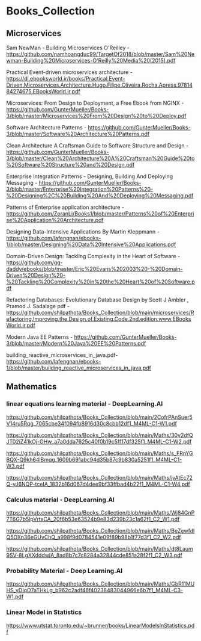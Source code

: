 # Books_Collection

## Microservices
Sam NewMan - Building Microservices O'Reilley - https://github.com/namhoangduc99/TargetOf2018/blob/master/Sam%20Newman-Building%20Microservices-O'Reilly%20Media%20(2015).pdf


Practical Event-driven microservices architecture - https://dl.ebooksworld.ir/books/Practical.Event-Driven.Microservices.Architecture.Hugo.Filipe.Oliveira.Rocha.Apress.9781484274675.EBooksWorld.ir.pdf


Microservices: From Design to Deployment, a Free Ebook from NGINX - https://github.com/GunterMueller/Books-3/blob/master/Microservices%20From%20Design%20to%20Deploy.pdf


Software Architecture Patterns - https://github.com/GunterMueller/Books-3/blob/master/Software%20Architecture%20Patterns.pdf


Clean Architecture A Craftsman Guide to Software Structure and Design - https://github.com/GunterMueller/Books-3/blob/master/Clean%20Architecture%20A%20Craftsman%20Guide%20to%20Software%20Structure%20and%20Design.pdf


Enterprise Integration Patterns - Designing, Building And Deploying Messaging - https://github.com/GunterMueller/Books-3/blob/master/Enterprise%20Integration%20Patterns%20-%20Designing%2C%20Building%20And%20Deploying%20Messaging.pdf

Patterns of Enterprise application architecture - https://github.com/ZoranLi/Books1/blob/master/Patterns%20of%20Enterprise%20Application%20Architecture.pdf

Designing Data-Intensive Applications By Martin Kleppmann - https://github.com/lafengnan/ebooks-1/blob/master/Designing%20Data%20Intensive%20Applications.pdf

Domain-Driven Design: Tackling Complexity in the Heart of Software - https://github.com/gg-daddy/ebooks/blob/master/Eric%20Evans%202003%20-%20Domain-Driven%20Design%20-%20Tackling%20Complexity%20in%20the%20Heart%20of%20Software.pdf


Refactoring Databases: Evolutionary Database Design by Scott J Ambler , Pramod J. Sadalage pdf - https://github.com/shilpathota/Books_Collection/blob/main/microservices/Refactoring.Improving.the.Design.of.Existing.Code.2nd.edition.www.EBooksWorld.ir.pdf


Modern Java EE Patterns - https://github.com/GunterMueller/Books-3/blob/master/Modern%20Java%20EE%20Patterns.pdf



building_reactive_microservices_in_java.pdf- 
https://github.com/lafengnan/ebooks-1/blob/master/building_reactive_microservices_in_java.pdf

## Mathematics

### linear equations learning material - DeepLearning.AI

https://github.com/shilpathota/Books_Collection/blob/main/2CofrPAnSuer5V14ru5Rqg_7065cbe34f094fb8916d30c8cbb12df1_M4ML-C1-W1.pdf

https://github.com/shilpathota/Books_Collection/blob/main/Maths/30v2dfQJT02iZ41kOj-OHw_a7a0dda7625c40f0b19c5ff17df325f1_M4ML-C1-W2.pdf

https://github.com/shilpathota/Books_Collection/blob/main/Maths/s_FRnYGBQX-Q9kh64lBmqg_1609b691abc94d35b87c9b830a5251f1_M4ML-C1-W3.pdf

https://github.com/shilpathota/Books_Collection/blob/main/Maths/jvAtEc72Q-yJ6NQP-tceIA_1832b16d067d4dee9bf33ffbad4b22f1_M4ML-C1-W4.pdf

### Calculus material - DeepLearning.AI
https://github.com/shilpathota/Books_Collection/blob/main/Maths/Wj84GnP7T6G7b5lpVrtxCA_20f6b53e63524b9e83d239b23c1a62f1_C2_W1.pdf

https://github.com/shilpathota/Books_Collection/blob/main/Maths/BeZewfdIQ5OXn36eGUvChQ_a998f9d0784541e09f89b98b1f77d3f1_C2_W2.pdf

https://github.com/shilpathota/Books_Collection/blob/main/Maths/dt8Laum9SV-8LgXXdddwIA_8ad8b7c7c8284a32844cde851a28f2f1_C2_W3.pdf

### Probability Material - Deep Learning.AI
https://github.com/shilpathota/Books_Collection/blob/main/Maths/GbR11MUHS_yDIqO7aTHkLg_b962c2adf46f40238483044966e6b7f1_M4ML-C3-W1.pdf


### Linear Model in Statistics
https://www.utstat.toronto.edu/~brunner/books/LinearModelsInStatistics.pdf
